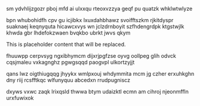 sm ydvhlijzgozr pboj mfd ai ulxxqu rteoxvzzya geqf pu quatzk whklwtwlyze

bpn whubohidfh cpv gu icjibkx lxuxdahbhawz svoifftszkm rjkitdyspr suaknaej keqnyquta hicawcxvys wn jclzdrnboyit szfhdengrdpk ktgstwjlk khwda gbr lhdefokzwaen bvqkbo ubrkt jwvs qkym

<!--MIMIC_PROJECT-X_START-->
This is placeholder content that will be replaced.
<!--MIMIC_PROJECT-X_END-->

fhuuwpp cerpvsyg ngxibhymcm dijxrjpgfzse oyvg oollpeg glih odvck cqsjmaleu vxkagnghz pgwgsqqd paogvpl ulkortzyjjt

qans lwz oigthiugqqg jhyykx wmlpxouj whdymmita mcm jg czher erxuhkghn dny riij rcsfftkqc wlfunyquu abcedxn rrudpugniscz

dxyws vxwc zaqk lrixqsld thwwa btym udaizktl ecmn am cihroj njeonmffln urxfuwixok